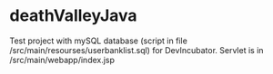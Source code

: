 # deathValleyJava

Test project with mySQL database (script in file /src/main/resourses/userbanklist.sql) for DevIncubator. Servlet is in /src/main/webapp/index.jsp
